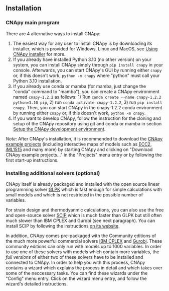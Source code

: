 ## Installation

### CNApy main program

There are 4 alternative ways to install CNApy:

1. The easiest way for any user to install CNApy is by downloading its installer, which is provided for Windows, Linux and MacOS, see [Using CNApy installer](https://github.com/cnapy-org/CNApy#using-cnapy-installer) for more.
2. If you already have installed Python 3.10 (no other version) on your system, you can install CNApy simply through ```pip install cnapy``` in your console. Afterwards, you can start CNApy's GUI by running either ```cnapy``` or, if this doesn't work, ```python -m cnapy``` where "python" must call your Python 3.10 installation.
3. If you already use conda or mamba (for mamba, just change the "conda" command to "mamba"), you can create a CNApy environment named ```cnapy-1.2.2``` as follows: 1) Run ```conda create --name cnapy-1.2.2 python=3.10 pip```, 2) run ```conda activate cnapy-1.2.2```, 3) run ```pip install cnapy```. Then, you can start CNApy in the cnapy-1.2.2 conda environment by running either ```cnapy``` or, if this doesn't work, ```python -m cnapy```.
4. If you want to develop CNApy, follow the instruction for the cloning and setup of the CNApy repository using git and conda or mamba in section [Setup the CNApy development environment](https://github.com/cnapy-org/CNApy#setup-the-cnapy-development-environment).

*Note*: After CNApy's installation, it is recommended to download the [CNApy example projects](https://github.com/cnapy-org/CNApy-projects) (including interactive maps of models such as [ECC2](https://www.nature.com/articles/srep39647), [*i*ML1515](https://www.nature.com/articles/nbt.3956) and many more) by starting CNApy and clicking on "Download CNApy example projects..." in the "Projects" menu entry or by following the first start-up instructions.

### Installing additional solvers (optional)

CNApy itself is already packaged and installed with the open source linear programming solver [GLPK](https://www.gnu.org/software/glpk/) which is fast enough for simple calculations with small models and which is not restricted in the possible number of variables.

For strain design and thermodyanmic calculations, you can also use the free and open-source solver [SCIP](https://www.scipopt.org/) which is much faster than GLPK but still often much slower than IBM CPLEX and Gurobi (see next paragraph). You can install SCIP by following the instructions [on its website](https://www.scipopt.org/index.php#download).

In addition, CNApy comes pre-packaged with the Community editions of the much more powerful commercial solvers [IBM CPLEX](https://www.ibm.com/products/ilog-cplex-optimization-studio) and [Gurobi](https://www.gurobi.com/). These community editions can only run with models up to 1000 variables. In order to use one of these solvers with models which contain more variables, the *full versions* of either two of these solvers have to be installed and connected to CNApy.
In order to help you with this process, CNApy contains a wizard which explains the process in detail and which takes over some of the neccessary tasks. You can find these wizards under the "Config" menu entry. Click on the wizard menu entry, and follow the wizard's detailed instructions.
